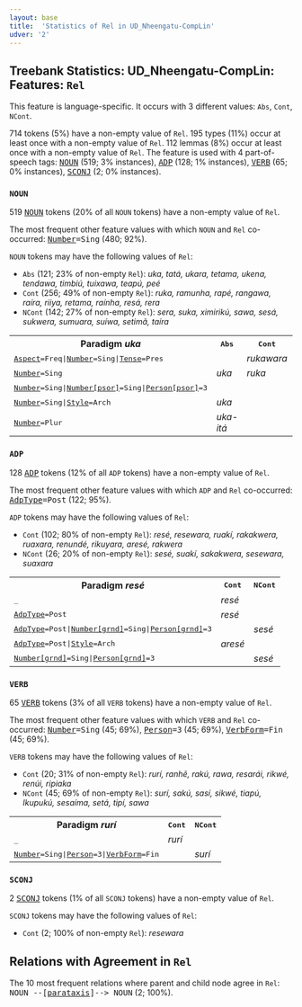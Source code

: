 ```yaml
---
layout: base
title:  'Statistics of Rel in UD_Nheengatu-CompLin'
udver: '2'
---
```


## Treebank Statistics: UD_Nheengatu-CompLin: Features: `Rel`

This feature is language-specific.
It occurs with 3 different values: `Abs`, `Cont`, `NCont`.

714 tokens (5%) have a non-empty value of `Rel`.
195 types (11%) occur at least once with a non-empty value of `Rel`.
112 lemmas (8%) occur at least once with a non-empty value of `Rel`.
The feature is used with 4 part-of-speech tags: <tt><a href="yrl_complin-pos-NOUN.html">NOUN</a></tt> (519; 3% instances), <tt><a href="yrl_complin-pos-ADP.html">ADP</a></tt> (128; 1% instances), <tt><a href="yrl_complin-pos-VERB.html">VERB</a></tt> (65; 0% instances), <tt><a href="yrl_complin-pos-SCONJ.html">SCONJ</a></tt> (2; 0% instances).

### `NOUN`

519 <tt><a href="yrl_complin-pos-NOUN.html">NOUN</a></tt> tokens (20% of all `NOUN` tokens) have a non-empty value of `Rel`.

The most frequent other feature values with which `NOUN` and `Rel` co-occurred: <tt><a href="yrl_complin-feat-Number.html">Number</a></tt><tt>=Sing</tt> (480; 92%).

`NOUN` tokens may have the following values of `Rel`:

* `Abs` (121; 23% of non-empty `Rel`): <em>uka, tatá, ukara, tetama, ukena, tendawa, timbiú, tuixawa, teapú, peé</em>
* `Cont` (256; 49% of non-empty `Rel`): <em>ruka, ramunha, rapé, rangawa, raíra, riiya, retama, raínha, resá, rera</em>
* `NCont` (142; 27% of non-empty `Rel`): <em>sera, suka, ximirikú, sawa, sesá, sukwera, sumuara, suíwa, setimã, taíra</em>

<table>
  <tr><th>Paradigm <i>uka</i></th><th><tt>Abs</tt></th><th><tt>Cont</tt></th><th><tt>NCont</tt></th></tr>
  <tr><td><tt><tt><a href="yrl_complin-feat-Aspect.html">Aspect</a></tt><tt>=Freq</tt>|<tt><a href="yrl_complin-feat-Number.html">Number</a></tt><tt>=Sing</tt>|<tt><a href="yrl_complin-feat-Tense.html">Tense</a></tt><tt>=Pres</tt></tt></td><td></td><td><em>rukawara</em></td><td></td></tr>
  <tr><td><tt><tt><a href="yrl_complin-feat-Number.html">Number</a></tt><tt>=Sing</tt></tt></td><td><em>uka</em></td><td><em>ruka</em></td><td></td></tr>
  <tr><td><tt><tt><a href="yrl_complin-feat-Number.html">Number</a></tt><tt>=Sing</tt>|<tt><a href="yrl_complin-feat-Number-psor.html">Number[psor]</a></tt><tt>=Sing</tt>|<tt><a href="yrl_complin-feat-Person-psor.html">Person[psor]</a></tt><tt>=3</tt></tt></td><td></td><td></td><td><em>suka</em></td></tr>
  <tr><td><tt><tt><a href="yrl_complin-feat-Number.html">Number</a></tt><tt>=Sing</tt>|<tt><a href="yrl_complin-feat-Style.html">Style</a></tt><tt>=Arch</tt></tt></td><td><em>uka</em></td><td></td><td></td></tr>
  <tr><td><tt><tt><a href="yrl_complin-feat-Number.html">Number</a></tt><tt>=Plur</tt></tt></td><td><em>uka-itá</em></td><td></td><td></td></tr>
</table>

### `ADP`

128 <tt><a href="yrl_complin-pos-ADP.html">ADP</a></tt> tokens (12% of all `ADP` tokens) have a non-empty value of `Rel`.

The most frequent other feature values with which `ADP` and `Rel` co-occurred: <tt><a href="yrl_complin-feat-AdpType.html">AdpType</a></tt><tt>=Post</tt> (122; 95%).

`ADP` tokens may have the following values of `Rel`:

* `Cont` (102; 80% of non-empty `Rel`): <em>resé, resewara, ruakí, rakakwera, ruaxara, renundé, rikuyara, aresé, rakwera</em>
* `NCont` (26; 20% of non-empty `Rel`): <em>sesé, suakí, sakakwera, sesewara, suaxara</em>

<table>
  <tr><th>Paradigm <i>resé</i></th><th><tt>Cont</tt></th><th><tt>NCont</tt></th></tr>
  <tr><td><tt>_</tt></td><td><em>resé</em></td><td></td></tr>
  <tr><td><tt><tt><a href="yrl_complin-feat-AdpType.html">AdpType</a></tt><tt>=Post</tt></tt></td><td><em>resé</em></td><td></td></tr>
  <tr><td><tt><tt><a href="yrl_complin-feat-AdpType.html">AdpType</a></tt><tt>=Post</tt>|<tt><a href="yrl_complin-feat-Number-grnd.html">Number[grnd]</a></tt><tt>=Sing</tt>|<tt><a href="yrl_complin-feat-Person-grnd.html">Person[grnd]</a></tt><tt>=3</tt></tt></td><td></td><td><em>sesé</em></td></tr>
  <tr><td><tt><tt><a href="yrl_complin-feat-AdpType.html">AdpType</a></tt><tt>=Post</tt>|<tt><a href="yrl_complin-feat-Style.html">Style</a></tt><tt>=Arch</tt></tt></td><td><em>aresé</em></td><td></td></tr>
  <tr><td><tt><tt><a href="yrl_complin-feat-Number-grnd.html">Number[grnd]</a></tt><tt>=Sing</tt>|<tt><a href="yrl_complin-feat-Person-grnd.html">Person[grnd]</a></tt><tt>=3</tt></tt></td><td></td><td><em>sesé</em></td></tr>
</table>

### `VERB`

65 <tt><a href="yrl_complin-pos-VERB.html">VERB</a></tt> tokens (3% of all `VERB` tokens) have a non-empty value of `Rel`.

The most frequent other feature values with which `VERB` and `Rel` co-occurred: <tt><a href="yrl_complin-feat-Number.html">Number</a></tt><tt>=Sing</tt> (45; 69%), <tt><a href="yrl_complin-feat-Person.html">Person</a></tt><tt>=3</tt> (45; 69%), <tt><a href="yrl_complin-feat-VerbForm.html">VerbForm</a></tt><tt>=Fin</tt> (45; 69%).

`VERB` tokens may have the following values of `Rel`:

* `Cont` (20; 31% of non-empty `Rel`): <em>rurí, ranhẽ, rakú, rawa, resarái, rikwé, renúi, ripiaka</em>
* `NCont` (45; 69% of non-empty `Rel`): <em>surí, sakú, sasí, sikwé, tiapú, Ikupukú, sesaíma, setá, tipí, sawa</em>

<table>
  <tr><th>Paradigm <i>rurí</i></th><th><tt>Cont</tt></th><th><tt>NCont</tt></th></tr>
  <tr><td><tt>_</tt></td><td><em>rurí</em></td><td></td></tr>
  <tr><td><tt><tt><a href="yrl_complin-feat-Number.html">Number</a></tt><tt>=Sing</tt>|<tt><a href="yrl_complin-feat-Person.html">Person</a></tt><tt>=3</tt>|<tt><a href="yrl_complin-feat-VerbForm.html">VerbForm</a></tt><tt>=Fin</tt></tt></td><td></td><td><em>surí</em></td></tr>
</table>

### `SCONJ`

2 <tt><a href="yrl_complin-pos-SCONJ.html">SCONJ</a></tt> tokens (1% of all `SCONJ` tokens) have a non-empty value of `Rel`.

`SCONJ` tokens may have the following values of `Rel`:

* `Cont` (2; 100% of non-empty `Rel`): <em>resewara</em>

## Relations with Agreement in `Rel`

The 10 most frequent relations where parent and child node agree in `Rel`:
<tt>NOUN --[<tt><a href="yrl_complin-dep-parataxis.html">parataxis</a></tt>]--> NOUN</tt> (2; 100%).

